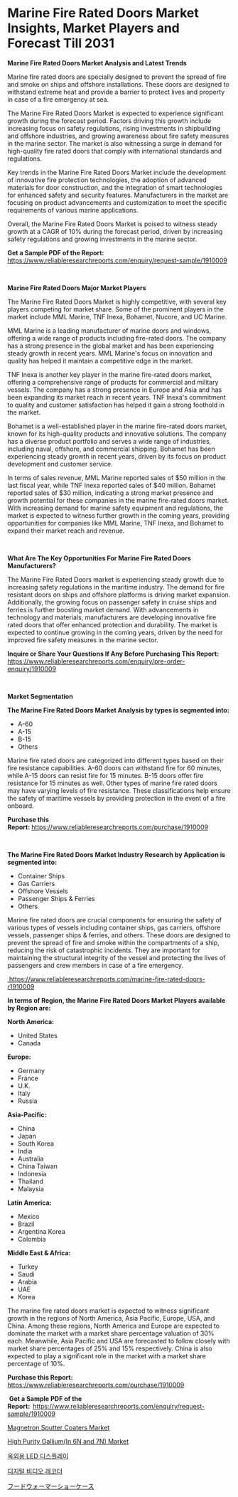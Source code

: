 <p><h1>Marine Fire Rated Doors Market Insights, Market Players and Forecast Till 2031</h1></p><p><strong>Marine Fire Rated Doors Market Analysis and Latest Trends</strong></p>
<p><p>Marine fire rated doors are specially designed to prevent the spread of fire and smoke on ships and offshore installations. These doors are designed to withstand extreme heat and provide a barrier to protect lives and property in case of a fire emergency at sea.</p><p>The Marine Fire Rated Doors Market is expected to experience significant growth during the forecast period. Factors driving this growth include increasing focus on safety regulations, rising investments in shipbuilding and offshore industries, and growing awareness about fire safety measures in the marine sector. The market is also witnessing a surge in demand for high-quality fire rated doors that comply with international standards and regulations.</p><p>Key trends in the Marine Fire Rated Doors Market include the development of innovative fire protection technologies, the adoption of advanced materials for door construction, and the integration of smart technologies for enhanced safety and security features. Manufacturers in the market are focusing on product advancements and customization to meet the specific requirements of various marine applications.</p><p>Overall, the Marine Fire Rated Doors Market is poised to witness steady growth at a CAGR of 10% during the forecast period, driven by increasing safety regulations and growing investments in the marine sector.</p></p>
<p><strong>Get a Sample PDF of the Report:&nbsp;</strong> <a href="https://www.reliableresearchreports.com/enquiry/request-sample/1910009">https://www.reliableresearchreports.com/enquiry/request-sample/1910009</a></p>
<p>&nbsp;</p>
<p><strong>Marine Fire Rated Doors Major Market Players</strong></p>
<p><p>The Marine Fire Rated Doors Market is highly competitive, with several key players competing for market share. Some of the prominent players in the market include MML Marine, TNF Inexa, Bohamet, Nucore, and UC Marine.</p><p>MML Marine is a leading manufacturer of marine doors and windows, offering a wide range of products including fire-rated doors. The company has a strong presence in the global market and has been experiencing steady growth in recent years. MML Marine's focus on innovation and quality has helped it maintain a competitive edge in the market.</p><p>TNF Inexa is another key player in the marine fire-rated doors market, offering a comprehensive range of products for commercial and military vessels. The company has a strong presence in Europe and Asia and has been expanding its market reach in recent years. TNF Inexa's commitment to quality and customer satisfaction has helped it gain a strong foothold in the market.</p><p>Bohamet is a well-established player in the marine fire-rated doors market, known for its high-quality products and innovative solutions. The company has a diverse product portfolio and serves a wide range of industries, including naval, offshore, and commercial shipping. Bohamet has been experiencing steady growth in recent years, driven by its focus on product development and customer service.</p><p>In terms of sales revenue, MML Marine reported sales of $50 million in the last fiscal year, while TNF Inexa reported sales of $40 million. Bohamet reported sales of $30 million, indicating a strong market presence and growth potential for these companies in the marine fire-rated doors market. With increasing demand for marine safety equipment and regulations, the market is expected to witness further growth in the coming years, providing opportunities for companies like MML Marine, TNF Inexa, and Bohamet to expand their market reach and revenue.</p></p>
<p>&nbsp;</p>
<p><strong>What Are The Key Opportunities For Marine Fire Rated Doors Manufacturers?</strong></p>
<p><p>The Marine Fire Rated Doors market is experiencing steady growth due to increasing safety regulations in the maritime industry. The demand for fire resistant doors on ships and offshore platforms is driving market expansion. Additionally, the growing focus on passenger safety in cruise ships and ferries is further boosting market demand. With advancements in technology and materials, manufacturers are developing innovative fire rated doors that offer enhanced protection and durability. The market is expected to continue growing in the coming years, driven by the need for improved fire safety measures in the marine sector.</p></p>
<p><strong>Inquire or Share Your Questions If Any Before Purchasing This Report:</strong> <a href="https://www.reliableresearchreports.com/enquiry/pre-order-enquiry/1910009">https://www.reliableresearchreports.com/enquiry/pre-order-enquiry/1910009</a></p>
<p>&nbsp;</p>
<p><strong>Market Segmentation</strong></p>
<p><strong>The Marine Fire Rated Doors Market Analysis by types is segmented into:</strong></p>
<p><ul><li>A-60</li><li>A-15</li><li>B-15</li><li>Others</li></ul></p>
<p><p>Marine fire rated doors are categorized into different types based on their fire resistance capabilities. A-60 doors can withstand fire for 60 minutes, while A-15 doors can resist fire for 15 minutes. B-15 doors offer fire resistance for 15 minutes as well. Other types of marine fire rated doors may have varying levels of fire resistance. These classifications help ensure the safety of maritime vessels by providing protection in the event of a fire onboard.</p></p>
<p><strong>Purchase this Report:&nbsp;</strong><a href="https://www.reliableresearchreports.com/purchase/1910009">https://www.reliableresearchreports.com/purchase/1910009</a></p>
<p>&nbsp;</p>
<p><strong>The Marine Fire Rated Doors Market Industry Research by Application is segmented into:</strong></p>
<p><ul><li>Container Ships</li><li>Gas Carriers</li><li>Offshore Vessels</li><li>Passenger Ships & Ferries</li><li>Others</li></ul></p>
<p><p>Marine fire rated doors are crucial components for ensuring the safety of various types of vessels including container ships, gas carriers, offshore vessels, passenger ships & ferries, and others. These doors are designed to prevent the spread of fire and smoke within the compartments of a ship, reducing the risk of catastrophic incidents. They are important for maintaining the structural integrity of the vessel and protecting the lives of passengers and crew members in case of a fire emergency.</p></p>
<p><a href="https://www.reliableresearchreports.com/marine-fire-rated-doors-r1910009">&nbsp;https://www.reliableresearchreports.com/marine-fire-rated-doors-r1910009</a></p>
<p><strong>In terms of Region, the Marine Fire Rated Doors Market Players available by Region are:</strong></p>
<p>
    <p> <strong> North America: </strong>
        <ul>
            <li>United States</li>
            <li>Canada</li>
        </ul>
        </p> 
    <p> <strong> Europe: </strong>
        <ul>
            <li>Germany</li>
            <li>France</li>
            <li>U.K.</li>
            <li>Italy</li>
            <li>Russia</li>
        </ul>
        </p> 
    <p> <strong> Asia-Pacific: </strong>
        <ul>
            <li>China</li>
            <li>Japan</li>
            <li>South Korea</li>
            <li>India</li>
            <li>Australia</li>
            <li>China Taiwan</li>
            <li>Indonesia</li>
            <li>Thailand</li>
            <li>Malaysia</li>
        </ul>
        </p> 
    <p> <strong> Latin America: </strong>
        <ul>
            <li>Mexico</li>
            <li>Brazil</li>
            <li>Argentina Korea</li>
            <li>Colombia</li>
        </ul>
        </p> 
    <p> <strong> Middle East & Africa: </strong>
        <ul>
            <li>Turkey</li>
            <li>Saudi</li>
            <li>Arabia</li>
            <li>UAE</li>
            <li>Korea</li>
        </ul>
    </p>
    </p>
<p><p>The marine fire rated doors market is expected to witness significant growth in the regions of North America, Asia Pacific, Europe, USA, and China. Among these regions, North America and Europe are expected to dominate the market with a market share percentage valuation of 30% each. Meanwhile, Asia Pacific and USA are forecasted to follow closely with market share percentages of 25% and 15% respectively. China is also expected to play a significant role in the market with a market share percentage of 10%.</p></p>
<p><strong>Purchase this Report: </strong><a href="https://www.reliableresearchreports.com/purchase/1910009">https://www.reliableresearchreports.com/purchase/1910009</a></p>
<p>&nbsp;<strong>Get a Sample PDF of the Report:&nbsp;&nbsp;</strong><a href="https://www.reliableresearchreports.com/enquiry/request-sample/1910009">https://www.reliableresearchreports.com/enquiry/request-sample/1910009</a></p>
<p><strong></strong></p>
<p><p><a href="https://github.com/jerrycopelandthomaswsqd8q/Market-Research-Report-List-2/blob/main/magnetron-sputter-coaters-market.md">Magnetron Sputter Coaters Market</a></p><p><a href="https://issuu.com/reportprime-2/docs/high-purity-galliumin-6n-and-7n-market-size-2030.p">High Purity Gallium(In 6N and 7N) Market</a></p><p><a href="https://medium.com/@kellyclarkson42/%EC%95%BC%EC%99%B8-led-%EB%94%94%EC%8A%A4%ED%94%8C%EB%A0%88%EC%9D%B4-%EC%8B%9C%EC%9E%A5-2031%EB%85%84%EA%B9%8C%EC%A7%80%EC%9D%98-%ED%8A%B8%EB%A0%8C%EB%93%9C-%EC%98%88%EC%B8%A1-%EB%B0%8F-%EA%B2%BD%EC%9F%81-%EB%B6%84%EC%84%9D-67adadc8fb6a">옥외용 LED 디스플레이</a></p><p><a href="https://medium.com/@marcpascual04/%EB%94%94%EC%A7%80%ED%84%B8-%EB%B9%84%EB%94%94%EC%98%A4-%EB%A0%88%EC%BD%94%EB%8D%94-%EC%8B%9C%EC%9E%A5-%EC%A1%B0%EC%82%AC-%EB%B3%B4%EA%B3%A0%EC%84%9C-%EA%B7%B8-%EC%97%AD%EC%82%AC-%EB%B0%8F-2024%EB%85%84%EB%B6%80%ED%84%B0-2031%EB%85%84%EA%B9%8C%EC%A7%80%EC%9D%98-%EC%98%88%EC%B8%A1-2d4fde247296">디지털 비디오 레코더</a></p><p><a href="https://github.com/hilmi-2a/Market-Research-Report-List-1/blob/main/577511144919.md">フードウォーマーショーケース</a></p></p>